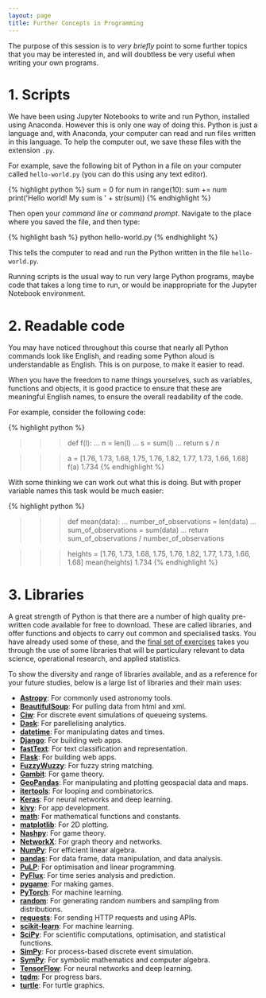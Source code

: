 ```yaml
---
layout: page
title: Further Concepts in Programming
---
```


The purpose of this session is to *very briefly* point to some further topics that you may be interested in, and will doubtless be very useful when writing your own programs.


# 1. Scripts

We have been using Jupyter Notebooks to write and run Python, installed using Anaconda.
However this is only one way of doing this.
Python is just a language and, with Anaconda, your computer can read and run files written in this language. To help the computer out, we save these files with the extension `.py`.

For example, save the following bit of Python in a file on your computer called `hello-world.py` (you can do this using any text editor).

{% highlight python %}
sum = 0
for num in range(10):
    sum += num
print('Hello world! My sum is ' + str(sum))
{% endhighlight %}

Then open your *command line* or *command prompt*.
Navigate to the place where you saved the file, and then type:

{% highlight bash %}
python hello-world.py
{% endhighlight %}

This tells the computer to read and run the Python written in the file `hello-world.py`.

Running scripts is the usual way to run very large Python programs, maybe code that takes a long time to run, or would be inappropriate for the Jupyter Notebook environment.



# 2. Readable code

You may have noticed throughout this course that nearly all Python commands look like English, and reading some Python aloud is understandable as English.
This is on purpose, to make it easier to read.

When you have the freedom to name things yourselves, such as variables, functions and objects, it is good practice to ensure that these are meaningful English names, to ensure the overall readability of the code.

For example, consider the following code:

{% highlight python %}
>>> def f(l):
...     n = len(l)
...     s = sum(l)
...     return s / n

>>> a = [1.76, 1.73, 1.68, 1.75, 1.76, 1.82, 1.77, 1.73, 1.66, 1.68]
>>> f(a)
1.734
{% endhighlight %}

With some thinking we can work out what this is doing.
But with proper variable names this task would be much easier:

{% highlight python %}
>>> def mean(data):
...     number_of_observations = len(data)
...     sum_of_observations = sum(data)
...     return sum_of_observations / number_of_observations

>>> heights = [1.76, 1.73, 1.68, 1.75, 1.76, 1.82, 1.77, 1.73, 1.66, 1.68]
>>> mean(heights)
1.734
{% endhighlight %}


# 3. Libraries

A great strength of Python is that there are a number of high quality pre-written code available for free to download.
These are called libraries, and offer functions and objects to carry out common and specialised tasks.
You have already used some of these, and the [final set of exercises](/chapters/session10/) takes you through the use of some libraries that will be particulary relevant to data science, operational research, and applied statistics.

To show the diversity and range of libraries available, and as a reference for your future studies, below is a large list of libraries and their main uses:

+ [**Astropy**](https://www.astropy.org/): For commonly used astronomy tools.
+ [**BeautifulSoup**](https://www.crummy.com/software/BeautifulSoup/bs4/doc/): For pulling data from html and xml.
+ [**Ciw**](https://ciw.readthedocs.io/en/latest/): For discrete event simulations of queueing systems.
+ [**Dask**](https://dask.org/): For parellelising analytics.
+ [**datetime**](https://docs.python.org/3/library/datetime.html): For manipulating dates and times.
+ [**Django**](https://www.djangoproject.com/): For building web apps.
+ [**fastText**](https://fasttext.cc/): For text classification and representation.
+ [**Flask**](https://palletsprojects.com/p/flask/): For building web apps.
+ [**FuzzyWuzzy**](https://chairnerd.seatgeek.com/fuzzywuzzy-fuzzy-string-matching-in-python/): For fuzzy string matching.
+ [**Gambit**](http://www.gambit-project.org/gambit13/index.html): For game theory.
+ [**GeoPandas**](http://geopandas.org/): For manipulating and plotting geospacial data and maps.
+ [**itertools**](https://docs.python.org/3/library/itertools.html): For looping and combinatorics.
+ [**Keras**](https://keras.io/): For neural networks and deep learning.
+ [**kivy**](https://kivy.org/): For app development.
+ [**math**](https://docs.python.org/3/library/math.html): For mathematical functions and constants.
+ [**matplotlib**](https://matplotlib.org/): For 2D plotting.
+ [**Nashpy**](https://nashpy.readthedocs.io/en/stable/): For game theory.
+ [**NetworkX**](https://networkx.github.io/): For graph theory and networks.
+ [**NumPy**](https://numpy.org/): For efficient linear algebra.
+ [**pandas**](https://pandas.pydata.org/): For data frame, data manipulation, and data analysis.
+ [**PuLP**](https://pythonhosted.org/PuLP/): For optimisation and linear programming.
+ [**PyFlux**](https://pyflux.readthedocs.io/en/latest/): For time series analysis and prediction.
+ [**pygame**](https://www.pygame.org/): For making games.
+ [**PyTorch**](https://pytorch.org/): For machine learning.
+ [**random**](https://docs.python.org/2/library/random.html): For generating random numbers and sampling from distributions.
+ [**requests**](https://2.python-requests.org/en/master/): For sending HTTP requests and using APIs.
+ [**scikit-learn**](https://scikit-learn.org/stable/): For machine learning.
+ [**SciPy**](https://www.scipy.org/scipylib/index.html): For scientific computations, optimisation, and statistical functions.
+ [**SimPy**](https://simpy.readthedocs.io/en/latest/): For process-based discrete event simulation.
+ [**SymPy**](https://www.sympy.org/en/index.html): For symbolic mathematics and computer algebra.
+ [**TensorFlow**](https://www.tensorflow.org/): For neural networks and deep learning.
+ [**tqdm**](https://tqdm.github.io/): For progress bars.
+ [**turtle**](https://docs.python.org/3.3/library/turtle.html): For turtle graphics.